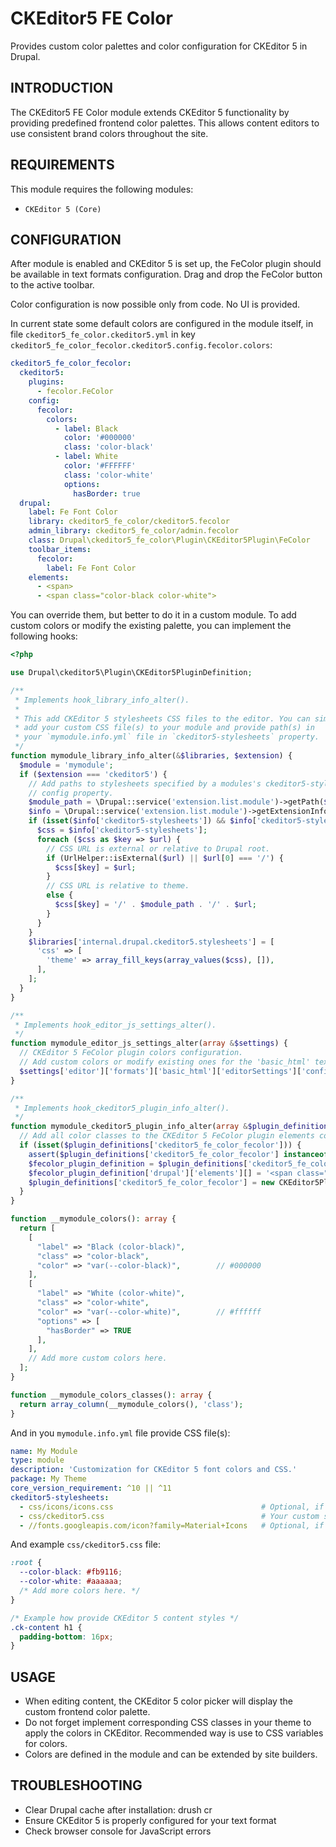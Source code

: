 # CKEditor5 FE Color

Provides custom color palettes and color configuration for CKEditor 5 in Drupal.

## INTRODUCTION

The CKEditor5 FE Color module extends CKEditor 5 functionality by providing
predefined frontend color palettes. This allows content editors to use
consistent brand colors throughout the site.

## REQUIREMENTS

This module requires the following modules:

- `CKEditor 5 (Core)`

## CONFIGURATION

After module is enabled and CKEditor 5 is set up, the FeColor plugin should
be available in text formats configuration. Drag and drop the FeColor button
to the active toolbar.

Color configuration is now possible only from code. No UI is provided.

In current state some default colors are configured in the module itself,
in file `ckeditor5_fe_color.ckeditor5.yml` in key
`ckeditor5_fe_color_fecolor.ckeditor5.config.fecolor.colors`:

```yml
ckeditor5_fe_color_fecolor:
  ckeditor5:
    plugins:
      - fecolor.FeColor
    config:
      fecolor:
        colors:
          - label: Black
            color: '#000000'
            class: 'color-black'
          - label: White
            color: '#FFFFFF'
            class: 'color-white'
            options:
              hasBorder: true
  drupal:
    label: Fe Font Color
    library: ckeditor5_fe_color/ckeditor5.fecolor
    admin_library: ckeditor5_fe_color/admin.fecolor
    class: Drupal\ckeditor5_fe_color\Plugin\CKEditor5Plugin\FeColor
    toolbar_items:
      fecolor:
        label: Fe Font Color
    elements:
      - <span>
      - <span class="color-black color-white">
```

You can override them, but better to do it in a custom module. To add custom
colors or modify the existing palette, you can implement the following
hooks:

```php
<?php

use Drupal\ckeditor5\Plugin\CKEditor5PluginDefinition;

/**
 * Implements hook_library_info_alter().
 *
 * This add CKEditor 5 stylesheets CSS files to the editor. You can simply
 * add your custom CSS file(s) to your module and provide path(s) in
 * your `mymodule.info.yml` file in `ckeditor5-stylesheets` property.
 */
function mymodule_library_info_alter(&$libraries, $extension) {
  $module = 'mymodule';
  if ($extension === 'ckeditor5') {
    // Add paths to stylesheets specified by a modules's ckeditor5-stylesheets
    // config property.
    $module_path = \Drupal::service('extension.list.module')->getPath($module);
    $info = \Drupal::service('extension.list.module')->getExtensionInfo($module);
    if (isset($info['ckeditor5-stylesheets']) && $info['ckeditor5-stylesheets'] !== FALSE) {
      $css = $info['ckeditor5-stylesheets'];
      foreach ($css as $key => $url) {
        // CSS URL is external or relative to Drupal root.
        if (UrlHelper::isExternal($url) || $url[0] === '/') {
          $css[$key] = $url;
        }
        // CSS URL is relative to theme.
        else {
          $css[$key] = '/' . $module_path . '/' . $url;
        }
      }
    }
    $libraries['internal.drupal.ckeditor5.stylesheets'] = [
      'css' => [
        'theme' => array_fill_keys(array_values($css), []),
      ],
    ];
  }
}

/**
 * Implements hook_editor_js_settings_alter().
 */
function mymodule_editor_js_settings_alter(array &$settings) {
  // CKEditor 5 FeColor plugin colors configuration.
  // Add custom colors or modify existing ones for the 'basic_html' text format.
  $settings['editor']['formats']['basic_html']['editorSettings']['config']['fecolor']['colors'] = __mymodule_colors();
}

/**
 * Implements hook_ckeditor5_plugin_info_alter().
 */
function mymodule_ckeditor5_plugin_info_alter(array &$plugin_definitions): void {
  // Add all color classes to the CKEditor 5 FeColor plugin elements configuration.
  if (isset($plugin_definitions['ckeditor5_fe_color_fecolor'])) {
    assert($plugin_definitions['ckeditor5_fe_color_fecolor'] instanceof CKEditor5PluginDefinition);
    $fecolor_plugin_definition = $plugin_definitions['ckeditor5_fe_color_fecolor']->toArray();
    $fecolor_plugin_definition['drupal']['elements'][] = '<span class="' . join(' ', __mymodule_colors_classes()) . '">';
    $plugin_definitions['ckeditor5_fe_color_fecolor'] = new CKEditor5PluginDefinition($fecolor_plugin_definition);
  }
}

function __mymodule_colors(): array {
  return [
    [
      "label" => "Black (color-black)",
      "class" => "color-black",
      "color" => "var(--color-black)",        // #000000
    ],
    [
      "label" => "White (color-white)",
      "class" => "color-white",
      "color" => "var(--color-white)",        // #ffffff
      "options" => [
        "hasBorder" => TRUE
      ],
    ],
    // Add more custom colors here.
  ];
}

function __mymodule_colors_classes(): array {
  return array_column(__mymodule_colors(), 'class');
}
```
And in you `mymodule.info.yml` file provide CSS file(s):

```yml
name: My Module
type: module
description: 'Customization for CKEditor 5 font colors and CSS.'
package: My Theme
core_version_requirement: ^10 || ^11
ckeditor5-stylesheets:
  - css/icons/icons.css                                 # Optional, if you use Material Icons
  - css/ckeditor5.css                                   # Your custom styles for CKEditor 5
  - //fonts.googleapis.com/icon?family=Material+Icons   # Optional, if you use Material Icons
```

And example `css/ckeditor5.css` file:

```css
:root {
  --color-black: #fb9116;
  --color-white: #aaaaaa;
  /* Add more colors here. */
}

/* Example how provide CKEditor 5 content styles */
.ck-content h1 {
  padding-bottom: 16px;
}
```

## USAGE

- When editing content, the CKEditor 5 color picker will display the custom
  frontend color palette.
- Do not forget implement corresponding CSS classes in your theme to apply
  the colors in CKEditor. Recommended way is use to CSS variables for colors.
- Colors are defined in the module and can be extended by site builders.

## TROUBLESHOOTING

- Clear Drupal cache after installation: drush cr
- Ensure CKEditor 5 is properly configured for your text format
- Check browser console for JavaScript errors

